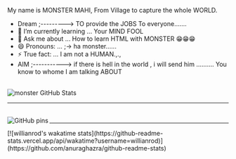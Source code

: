My name is MONSTER MAHI, From Village to capture the whole WORLD.

- Dream ;---------> TO provide the JOBS To everyone.......
- 🌱 I’m currently learning ... Your MIND FOOL
- 💬 Ask me about ... How to learn HTML with MONSTER 😁😁😁
- 😄 Pronouns: ... ;-> ha monster......
- ⚡ True fact: ... I am not a HUMAN.,.,
- AIM ;-----------> if there is hell in the world , i will send him .......... You know to whome I am talking ABOUT


<br>

<img align="left" alt="monster GitHub Stats" src="https://github-readme-stats.vercel.app/api?username=monstermahi982&show_icons=true&hide_border=true&theme=flag-india&count_private=true&hide=stars,contribs" />
<br>

<hr>
<br />
<a href="https://github.com/monstermahi982/movieapi3">
  <img align="left" alt="GitHub pins" src="https://github-readme-stats.vercel.app/api/pin/?username=monstermahi982&repo=movieapi3&theme=flag-india" />

</a>
<hr/>
[![willianrod's wakatime stats](https://github-readme-stats.vercel.app/api/wakatime?username=willianrod)](https://github.com/anuraghazra/github-readme-stats)


















